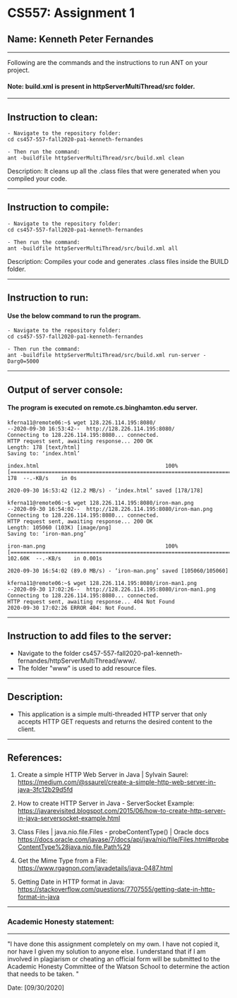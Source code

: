 # CS557: Assignment 1

## Name: Kenneth Peter Fernandes

---

Following are the commands and the instructions to run ANT on your project.

#### Note: build.xml is present in httpServerMultiThread/src folder.

---

## Instruction to clean:

```commandline
- Navigate to the repository folder:
cd cs457-557-fall2020-pa1-kenneth-fernandes

- Then run the command:
ant -buildfile httpServerMultiThread/src/build.xml clean
```

Description: It cleans up all the .class files that were generated when you
compiled your code.

---

## Instruction to compile:

```commandline
- Navigate to the repository folder:
cd cs457-557-fall2020-pa1-kenneth-fernandes

- Then run the command:
ant -buildfile httpServerMultiThread/src/build.xml all
```

Description: Compiles your code and generates .class files inside the BUILD folder.

---

## Instruction to run:

#### Use the below command to run the program.

```commandline
- Navigate to the repository folder:
cd cs457-557-fall2020-pa1-kenneth-fernandes

- Then run the command:
ant -buildfile httpServerMultiThread/src/build.xml run-server -Darg0=5000
```
---

## Output of server console:

#### The program is executed on remote.cs.binghamton.edu server.

```commandline
kferna11@remote06:~$ wget 128.226.114.195:8080/
--2020-09-30 16:53:42--  http://128.226.114.195:8080/
Connecting to 128.226.114.195:8080... connected.
HTTP request sent, awaiting response... 200 OK
Length: 178 [text/html]
Saving to: ‘index.html’

index.html                                        100%[=============================================================================================================>]     178  --.-KB/s    in 0s

2020-09-30 16:53:42 (12.2 MB/s) - ‘index.html’ saved [178/178]

kferna11@remote06:~$ wget 128.226.114.195:8080/iron-man.png
--2020-09-30 16:54:02--  http://128.226.114.195:8080/iron-man.png
Connecting to 128.226.114.195:8080... connected.
HTTP request sent, awaiting response... 200 OK
Length: 105060 (103K) [image/png]
Saving to: ‘iron-man.png’

iron-man.png                                      100%[=============================================================================================================>] 102.60K  --.-KB/s    in 0.001s

2020-09-30 16:54:02 (89.0 MB/s) - ‘iron-man.png’ saved [105060/105060]

kferna11@remote06:~$ wget 128.226.114.195:8080/iron-man1.png
--2020-09-30 17:02:26--  http://128.226.114.195:8080/iron-man1.png
Connecting to 128.226.114.195:8080... connected.
HTTP request sent, awaiting response... 404 Not Found
2020-09-30 17:02:26 ERROR 404: Not Found.

```
---

## Instruction to add files to the server:
- Navigate to the folder cs457-557-fall2020-pa1-kenneth-fernandes/httpServerMultiThread/www/.
- The folder "www" is used to add resource files.
---

## Description:
- This application is a simple multi-threaded HTTP server that only accepts HTTP GET requests and returns the desired content to the client.

---

## References:
1. Create a simple HTTP Web Server in Java | Sylvain Saurel:
https://medium.com/@ssaurel/create-a-simple-http-web-server-in-java-3fc12b29d5fd

2. How to create HTTP Server in Java - ServerSocket Example:
https://javarevisited.blogspot.com/2015/06/how-to-create-http-server-in-java-serversocket-example.html

3. Class Files | java.nio.file.Files - probeContentType() | Oracle docs
https://docs.oracle.com/javase/7/docs/api/java/nio/file/Files.html#probeContentType%28java.nio.file.Path%29

4. Get the Mime Type from a File:
https://www.rgagnon.com/javadetails/java-0487.html

5. Getting Date in HTTP format in Java:
https://stackoverflow.com/questions/7707555/getting-date-in-http-format-in-java

---

### Academic Honesty statement:

---

"I have done this assignment completely on my own. I have not copied
it, nor have I given my solution to anyone else. I understand that if
I am involved in plagiarism or cheating an official form will be
submitted to the Academic Honesty Committee of the Watson School to
determine the action that needs to be taken. "

Date: [09/30/2020]
